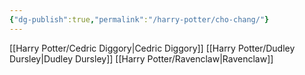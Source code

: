 ```yaml
---
{"dg-publish":true,"permalink":"/harry-potter/cho-chang/"}
---
```


[[Harry Potter/Cedric Diggory\|Cedric Diggory]]
[[Harry Potter/Dudley Dursley\|Dudley Dursley]]
[[Harry Potter/Ravenclaw\|Ravenclaw]]
